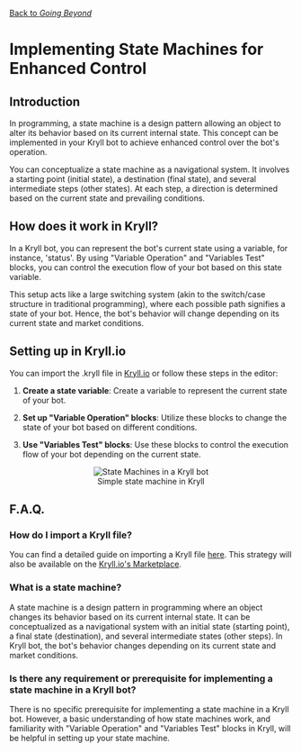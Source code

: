 [Back to *Going Beyond*](../README.md)

# Implementing State Machines for Enhanced Control

## Introduction

In programming, a state machine is a design pattern allowing an object to alter its behavior based on its current internal state. This concept can be implemented in your Kryll bot to achieve enhanced control over the bot's operation.

You can conceptualize a state machine as a navigational system. It involves a starting point (initial state), a destination (final state), and several intermediate steps (other states). At each step, a direction is determined based on the current state and prevailing conditions.

## How does it work in Kryll?

In a Kryll bot, you can represent the bot's current state using a variable, for instance, 'status'. By using "Variable Operation" and "Variables Test" blocks, you can control the execution flow of your bot based on this state variable.

This setup acts like a large switching system (akin to the switch/case structure in traditional programming), where each possible path signifies a state of your bot. Hence, the bot's behavior will change depending on its current state and market conditions.

## Setting up in Kryll.io

You can import the .kryll file in [Kryll.io](https://platform.kryll.io) or follow these steps in the editor:

1. **Create a state variable**: Create a variable to represent the current state of your bot.

2. **Set up "Variable Operation" blocks**: Utilize these blocks to change the state of your bot based on different conditions.

3. **Use "Variables Test" blocks**: Use these blocks to control the execution flow of your bot depending on the current state.

<figure style="text-align: center;">
   <img src="https://blog.kryll.io/content/images/2023/07/Capture-d-e-cran-2023-07-06-a--12.28.55.png" alt="State Machines in a Kryll bot">
   <figcaption>Simple state machine in Kryll</figcaption>
</figure>

## F.A.Q.

### How do I import a Kryll file?

You can find a detailed guide on importing a Kryll file [here](https://github.com/Cryptense/Kryll-Strategies-Toolkit/tree/main#how-to-use-a-kryll-file-). This strategy will also be available on the [Kryll.io's Marketplace](https://platform.kryll.io/marketplace).

### What is a state machine?

A state machine is a design pattern in programming where an object changes its behavior based on its current internal state. It can be conceptualized as a navigational system with an initial state (starting point), a final state (destination), and several intermediate states (other steps). In Kryll bot, the bot's behavior changes depending on its current state and market conditions.

### Is there any requirement or prerequisite for implementing a state machine in a Kryll bot?

There is no specific prerequisite for implementing a state machine in a Kryll bot. However, a basic understanding of how state machines work, and familiarity with "Variable Operation" and "Variables Test" blocks in Kryll, will be helpful in setting up your state machine.